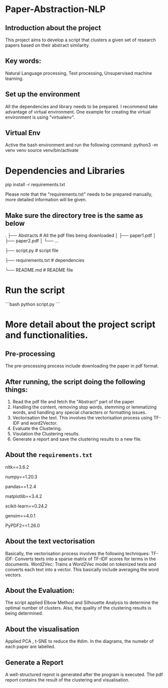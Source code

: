 # Paper-Abstraction-NLP

## Introduction about the project 
This project aims to develop a script that clusters a given set of research papers based on their abstract similarity.

## Key words:
Natural Language processing, Text processing, Unsupervised machine learning. 

## Set up the environment
All the dependencies and library needs to be prepared. I recommend take advantage of virtual environment. 
One example for creating the virtual environment is using "virtualenv".

## Virtual Env
Active the bash environment and run the following command:
python3 -m venv venv
source venv/bin/activate



# Dependencies and Libraries
pip install -r requirements.txt 

Please note that the "requirements.txt" needs to be prepared manually, more detailed information will be given.

## Make sure the directory tree is the same as below


.
├── Abstracts                  # All the pdf files being downloaded
│   ├── paper1.pdf
│   ├── paper2.pdf
│   └── ...


 ├── script.py                  # script file

 ├── requirements.txt           # dependencies

 └── README.md                  # README file

# Run the script
\`\`\`bash
python script.py
\`\`\`


# More detail about the project script and functionalities.

## Pre-processing
The pre-processing process include downloading the paper in pdf format. 

## After running, the script doing the following things: 
1. Read the pdf file and fetch the "Abstract" part of the paper
2. Handling the content, removing stop words, stemming or lemmatizing words, and handling any special characters or formatting issues.
3. Vectorisation the text. This involves the vectorisation process using TF-IDF and word2Vector.
4. Evaluate the Clustering.
5. Visulation the Clustering results.
6. Generate a report and save the clustering results to a new file.


## About the `requirements.txt`

nltk==3.6.2

numpy==1.20.3

pandas==1.2.4

matplotlib==3.4.2

scikit-learn==0.24.2

gensim==4.0.1

PyPDF2==1.26.0



## About the text vectorisation
Basically, the vectorisation process involves the following techniques:     TF-IDF: Converts texts into a sparse matrix of TF-IDF scores for terms in the documents.
Word2Vec: Trains a Word2Vec model on tokenized texts and converts each text into a vector. This basically include averaging the word vectors.

## About the Evaluation:
The script applied Elbow Method and Silhouette Analysis to determine the optimal number of clusters. Also, the quality of the clustering results is being determined. 

## About the visualisation
Applied PCA , t-SNE to reduce the #dim. In the diagrams, the numebr of each paper are labelled. 

## Generate a Report
A well-structured reprot is generated after the program is executed.
The pdf report contains the result of the clustering and visualisation. 


